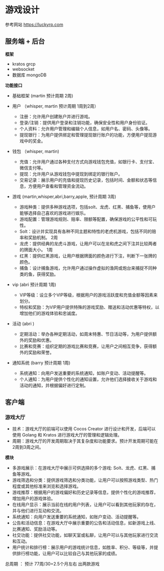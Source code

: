 # 游戏设计
参考网站 https://luckyrp.com

## 服务端 + 后台

**框架**

- kratos grcp
- websocket
- 数据库 mongoDB

**功能接口**

- 基础框架 (martin 预计周期 2周)

- 用户 （whisper, martin 预计周期 1周到2周）
    - 注册：允许用户创建账户并进行游戏。
    - 登录/注销：提供用户登录和注销功能，确保安全性和用户身份验证。
    - 个人资料：允许用户管理和编辑个人信息，如用户名、密码、头像等。
    - 提现银行：为用户提供绑定和管理提现银行账户的功能，方便用户提现游戏中的奖金。
- 钱包 （whisper, martin)
    - 充值：允许用户通过各种支付方式向游戏钱包充值，如银行卡、支付宝、微信支付等。
    - 提现：允许用户从游戏钱包中提现到绑定的银行账户。
    - 交易记录：展示用户的充值和提现历史记录，包括时间、金额和状态等信息，方便用户查看和管理资金流动。
- 游戏 (martin,whisper,abri,barry,apple, 预计周期 3周)
    - 游戏种类：提供多种游戏选项，包括solt、龙虎、红黑、捕鱼等，使用户能够选择自己喜欢的游戏进行娱乐。
    - 游戏配置：管理游戏规则、赔率、限额等配置，确保游戏的公平性和可玩性。
    - Solt：设计并实现具有各种不同主题和特性的老虎机游戏，包括不同的赔率和奖励机制。 2周
    - 龙虎：提供经典的龙虎斗游戏，让用户可以在龙和虎之间下注并比较两者的牌面大小。 1周
    - 红黑：提供红黑游戏，让用户根据牌面的颜色进行下注，判断下一张牌的颜色。
    - 捕鱼：设计捕鱼游戏，允许用户通过操作虚拟的渔网或炮台来捕捉不同种类的鱼，获得奖励。
- vip (abri 预计周期 1周)
    - VIP等级：设立多个VIP等级，根据用户的游戏活跃度和充值金额等因素来划分。
    - 特权和奖励：为VIP用户提供特殊的游戏奖励、赠送和活动优惠等特权，以增加他们的游戏体验和忠诚度。
- 活动 (abri )
    - 定期活动：举办各种定期活动，如周末特惠、节日活动等，为用户提供额外的奖励和优惠。
    - 比赛和竞赛：组织定期的游戏比赛和竞赛，让用户之间相互竞争，获得额外的奖励和荣誉。
- 通知系统 (barry 预计周期 1周)
    - 系统通知：向用户发送重要的系统通知，如账户变动、活动提醒等。
    - 个人通知：为用户提供个性化的通知设置，允许他们选择接收关于游戏和活动的通知，并根据偏好进行定制。

## 客户端

### 游戏大厅

- 技术：游戏大厅的前端可以使用 Cocos Creator 进行设计和开发，后端可以使用 Golang 和 Kratos 进行游戏大厅的管理和逻辑处理。
- 周期：游戏大厅的开发周期取决于其复杂度和功能要求。预计开发周期可能在2周到3周之间。

**模块**

- 多游戏展示：在游戏大厅中展示可供选择的多个游戏: Solt、龙虎、红黑、捕鱼等游戏。
- 游戏筛选和分类：提供游戏筛选和分类功能，让用户可以按照游戏类型、热门程度或其他标准来浏览和选择游戏。
- 游戏推荐：根据用户的游戏偏好和历史记录等信息，提供个性化的游戏推荐，增加用户的游戏体验。
- 在线用户显示：展示当前在线的用户列表，让用户可以看到其他玩家的存在，并与他们进行互动和交流。
- 系统通知：向用户发送重要的系统通知，如账户变动、活动提醒等。
- 公告和活动信息：在游戏大厅中展示重要的公告和活动信息，如新游戏上线、比赛通知、奖励活动等。
- 社交功能：提供社交功能，如聊天室或私聊，让用户可以与其他玩家进行交流和互动。
- 用户统计和排行榜：展示用户的游戏统计信息，如胜率、积分、等级等，并提供排行榜功能，让用户可以比较自己与其他玩家的成绩。

总周期 ： 预计 77周/30=2.5个月左右 出两款游戏